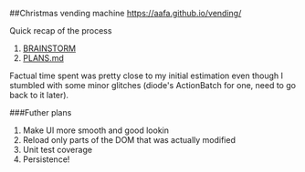 
##Christmas vending machine
https://aafa.github.io/vending/

Quick recap of the process

1. [BRAINSTORM](BRAINSTORM.md)
2. [PLANS.md](PLANS.md)

Factual time spent was pretty close to my initial estimation even though I stumbled with some minor glitches (diode's ActionBatch for one, need to go back to it later).

###Futher plans 
1. Make UI more smooth and good lookin
2. Reload only parts of the DOM that was actually modified
3. Unit test coverage
4. Persistence!
